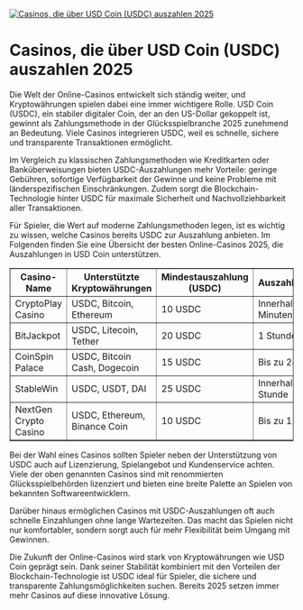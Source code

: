 [![Casinos, die über USD Coin (USDC) auszahlen 2025](https://123-caf.pages.dev/gitsignup.png)](https://vrmoo.ru/Bt82HjjY)

<h1>Casinos, die über USD Coin (USDC) auszahlen 2025</h1> <p>Die Welt der Online-Casinos entwickelt sich ständig weiter, und Kryptowährungen spielen dabei eine immer wichtigere Rolle. USD Coin (USDC), ein stabiler digitaler Coin, der an den US-Dollar gekoppelt ist, gewinnt als Zahlungsmethode in der Glücksspielbranche 2025 zunehmend an Bedeutung. Viele Casinos integrieren USDC, weil es schnelle, sichere und transparente Transaktionen ermöglicht.</p> <p>Im Vergleich zu klassischen Zahlungsmethoden wie Kreditkarten oder Banküberweisungen bieten USDC-Auszahlungen mehr Vorteile: geringe Gebühren, sofortige Verfügbarkeit der Gewinne und keine Probleme mit länderspezifischen Einschränkungen. Zudem sorgt die Blockchain-Technologie hinter USDC für maximale Sicherheit und Nachvollziehbarkeit aller Transaktionen.</p> <p>Für Spieler, die Wert auf moderne Zahlungsmethoden legen, ist es wichtig zu wissen, welche Casinos bereits USDC zur Auszahlung anbieten. Im Folgenden finden Sie eine Übersicht der besten Online-Casinos 2025, die Auszahlungen in USD Coin unterstützen.</p>  <table border="1" cellpadding="8" cellspacing="0">   <thead>     <tr>       <th>Casino-Name</th>       <th>Unterstützte Kryptowährungen</th>       <th>Mindestauszahlung (USDC)</th>       <th>Auszahlungsdauer</th>     </tr>   </thead>   <tbody>     <tr>       <td>CryptoPlay Casino</td>       <td>USDC, Bitcoin, Ethereum</td>       <td>10 USDC</td>       <td>Innerhalb von 30 Minuten</td>     </tr>     <tr>       <td>BitJackpot</td>       <td>USDC, Litecoin, Tether</td>       <td>20 USDC</td>       <td>1 Stunde</td>     </tr>     <tr>       <td>CoinSpin Palace</td>       <td>USDC, Bitcoin Cash, Dogecoin</td>       <td>15 USDC</td>       <td>Bis zu 24 Stunden</td>     </tr>     <tr>       <td>StableWin</td>       <td>USDC, USDT, DAI</td>       <td>25 USDC</td>       <td>Innerhalb von 1 Stunde</td>     </tr>     <tr>       <td>NextGen Crypto Casino</td>       <td>USDC, Ethereum, Binance Coin</td>       <td>10 USDC</td>       <td>Bis zu 12 Stunden</td>     </tr>   </tbody> </table>  <p>Bei der Wahl eines Casinos sollten Spieler neben der Unterstützung von USDC auch auf Lizenzierung, Spielangebot und Kundenservice achten. Viele der oben genannten Casinos sind mit renommierten Glücksspielbehörden lizenziert und bieten eine breite Palette an Spielen von bekannten Softwareentwicklern.</p>  <p>Darüber hinaus ermöglichen Casinos mit USDC-Auszahlungen oft auch schnelle Einzahlungen ohne lange Wartezeiten. Das macht das Spielen nicht nur komfortabler, sondern sorgt auch für mehr Flexibilität beim Umgang mit Gewinnen.</p>  <p>Die Zukunft der Online-Casinos wird stark von Kryptowährungen wie USD Coin geprägt sein. Dank seiner Stabilität kombiniert mit den Vorteilen der Blockchain-Technologie ist USDC ideal für Spieler, die sichere und transparente Zahlungsmöglichkeiten suchen. Bereits 2025 setzen immer mehr Casinos auf diese innovative Lösung.</p>